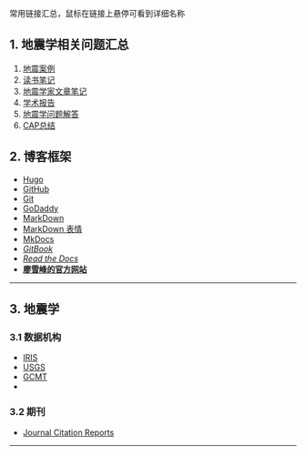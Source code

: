 常用链接汇总，鼠标在链接上悬停可看到详细名称

## 1. 地震学相关问题汇总

1. [地震案例](/collections-earthquakes)
2. [读书笔记](/collections-books)
3. [地震学家文章笔记](/collections-journal)
4. [学术报告](/collections-reports)
5. [地震学问题解答](/collections-problems)
6. [CAP总结](/collections-cap)


## 2. 博客框架
- [Hugo](https://gohugo.io/)
- [GitHub](https://github.com/bqpseismology)
- [Git](https://git-scm.com/)
- [GoDaddy](https://sg.godaddy.com/zh/)
- [MarkDown](https://markdown-zh.readthedocs.io/en/latest/)
- [MarkDown 表情](https://www.webpagefx.com/tools/emoji-cheat-sheet/)
- [MkDocs](http://www.mkdocs.org/)
- _[GitBook](https://www.gitbook.com/)_
- _[Read the Docs](https://readthedocs.com/)_
- **[廖雪峰的官方网站](https://www.liaoxuefeng.com/)**

-----

## 3. 地震学

### 3.1 数据机构
- [IRIS](http://www.iris.edu/hq/ "Incorporated Research Institutions for Seismology")
- [USGS](https://www.usgs.gov "U.S. Geological Survey")
- [GCMT](www.globalcmt.org "Global Centroid Moment Tensor")
- []()

### 3.2 期刊

- [Journal Citation Reports](https://jcr.incites.thomsonreuters.com/)

-----